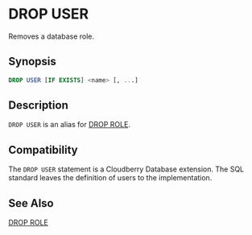 # DROP USER

Removes a database role.

## Synopsis

```sql
DROP USER [IF EXISTS] <name> [, ...]
```

## Description

`DROP USER` is an alias for [DROP ROLE](/docs/sql-statements/sql-statement-drop-role.md).

## Compatibility

The `DROP USER` statement is a Cloudberry Database extension. The SQL standard leaves the definition of users to the implementation.

## See Also

[DROP ROLE](/docs/sql-statements/sql-statement-drop-role.md)



